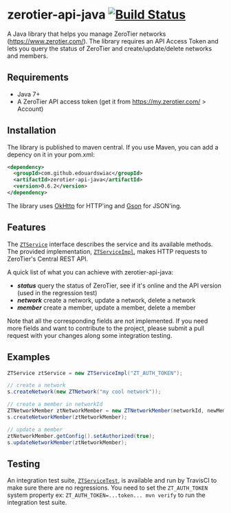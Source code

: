 # zerotier-api-java [![Build Status](https://travis-ci.org/edouardswiac/zerotier-api-java.svg?branch=master)](https://travis-ci.org/edouardswiac/zerotier-api-java)
A Java library that helps you manage ZeroTier networks (https://www.zerotier.com/). The library requires an API Access Token and lets you query the status of ZeroTier and create/update/delete networks and members.


## Requirements
- Java 7+
- A ZeroTier API access token (get it from https://my.zerotier.com/ > Account)


## Installation
The library is published to maven central. If you use Maven, you can add a depency on it in your pom.xml:
```xml
<dependency>
  <groupId>com.github.edouardswiac</groupId>
  <artifactId>zerotier-api-java</artifactId>
  <version>0.6.2</version>
</dependency>
```
The library uses [OkHttp](http://square.github.io/okhttp/) for HTTP'ing and [Gson](https://github.com/google/gson) for JSON'ing.


## Features
The [`ZTService`](src/main/java/com/github/edouardswiac/zerotier/ZTService.java) interface describes the service and its available methods. The provided implementation, [`ZTServiceImpl`](src/main/java/com/github/edouardswiac/zerotier/ZTServiceImpl.java), makes HTTP requests to ZeroTier's Central REST API.

A quick list of what you can achieve with zerotier-api-java:
- ***status*** query the status of ZeroTier, see if it's online and the API version (used in the regression test)
- ***network*** create a network, update a network, delete a network
- ***member*** create a member, update a member, delete a member

Note that all the corresponding fields are not implemented. If you need more fields and want to contribute to the project, please submit a pull request with your changes along some integration testing.

## Examples
```java
ZTService ztService = new ZTServiceImpl("ZT_AUTH_TOKEN");

// create a network 
s.createNetwork(new ZTNetwork("my cool network"));

// create a member in networkId
ZTNetworkMember ztNetworkMember = new ZTNetworkMember(networkId, newMemberAddress);
s.createNetworkMember(ztNetworkMember);

// update a member
ztNetworkMember.getConfig().setAuthorized(true);
s.updateNetworkMember(ztNetworkMember);
```

## Testing
An integration test suite, [`ZTServiceTest`](src/test/java/com/github/edouardswiac/zerotier/ZTServiceTest.java), is available and run by TravisCI to make sure there are no regressions. You need to set the `ZT_AUTH_TOKEN` system property ex: `ZT_AUTH_TOKEN=...token... mvn verify` to run the integration test suite.
